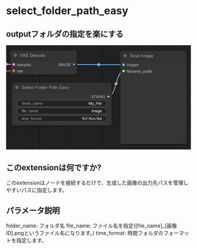 # select_folder_path_easy

## outputフォルダの指定を楽にする

![image01](/images/image01.png)

## このextensionは何ですか?
このextensionはノードを接続するだけで、生成した画像の出力先パスを管理しやすいパスに指定します。

## パラメータ説明
folder_name: フォルダ名
file_name: ファイル名を指定(\[file_name\]_\[画像ID\].pngというファイル名になります。)
time_format: 時間フォルダのフォーマットを指定します。